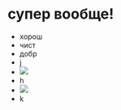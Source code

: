 # супер вообще!

* хорош
* чист
* добр
* j
* <img src="/IMG_20180507_183536.jpgIMG_20180507_183536.jpeg">
* h
* <img src="https://gruenstadt.ru/wp-content/uploads/3/2/3/3238e14db57105bf207e5d3a5bb5f326.jpeg">
* k